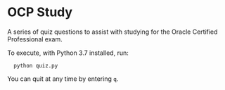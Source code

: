 # OCP Study
A series of quiz questions to assist with studying for the Oracle Certified Professional exam.

To execute, with Python 3.7 installed, run:
```
  python quiz.py
```

You can quit at any time by entering `q`.